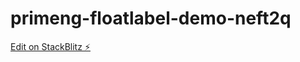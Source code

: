 # primeng-floatlabel-demo-neft2q

[Edit on StackBlitz ⚡️](https://stackblitz.com/edit/primeng-floatlabel-demo-neft2q)